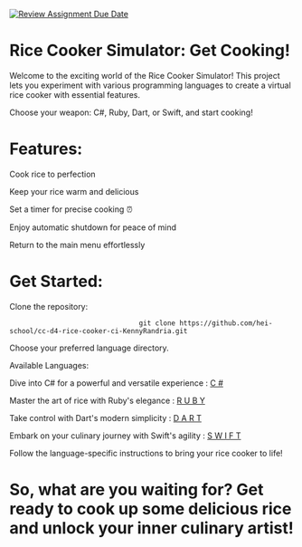 [![Review Assignment Due Date](https://classroom.github.com/assets/deadline-readme-button-24ddc0f5d75046c5622901739e7c5dd533143b0c8e959d652212380cedb1ea36.svg)](https://classroom.github.com/a/__xb4cFP)

# Rice Cooker Simulator: Get Cooking!

Welcome to the exciting world of the Rice Cooker Simulator! This project lets you experiment with various programming languages to create a virtual rice cooker with essential features.

Choose your weapon: C#, Ruby, Dart, or Swift, and start cooking!

# Features:

Cook rice to perfection

Keep your rice warm and delicious

Set a timer for precise cooking ⏰

Enjoy automatic shutdown for peace of mind

Return to the main menu effortlessly


# Get Started:

Clone the repository: 

                                    git clone https://github.com/hei-school/cc-d4-rice-cooker-ci-KennyRandria.git

Choose your preferred language directory.

Available Languages:

Dive into C# for a powerful and versatile experience : [C #](https://github.com/hei-school/cc-d4-rice-cooker-ci-KennyRandria/tree/feature/C%23)

Master the art of rice with Ruby's elegance : [R U B Y](https://github.com/hei-school/cc-d4-rice-cooker-ci-KennyRandria/tree/feature/Ruby)

Take control with Dart's modern simplicity : [D A R T](https://github.com/hei-school/cc-d4-rice-cooker-ci-KennyRandria/tree/feature/Dart)

Embark on your culinary journey with Swift's agility : [S W I F T](https://github.com/hei-school/cc-d4-rice-cooker-ci-KennyRandria/tree/feature/Swift)

  Follow the language-specific instructions to bring your rice cooker to life!

  # So, what are you waiting for? Get ready to cook up some delicious rice and unlock your inner culinary artist! ‍

